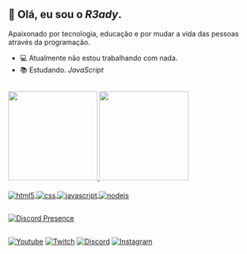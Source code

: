 ## 👋 Olá, eu sou o *R3ady*.

Apaixonado por tecnologia, educação e por mudar a vida das pessoas através da programação.

- 💻 Atualmente não estou trabalhando com nada.
- 📚 Estudando. *JavaScript*

##

<div align="left">
  <a href="https://github.com/r3adyoficial">
  <img height="180em" src="https://github-readme-stats.vercel.app/api?username=r3adyoficial&show_icons=true&theme=radical&include_all_commits=true&count_private=true"/>
  <img height="180em" src="https://github-readme-stats.vercel.app/api/top-langs/?username=r3adyoficial&layout=compact&langs_count=7&theme=radical"/>
</div>

<div style="display: inline_block;"><br />
  <img align="center" alt="html5" src="https://img.shields.io/badge/HTML5-E34F26?style=for-the-badge&logo=html5&logoColor=white" />
  <img align="center" alt="css" src="https://img.shields.io/badge/CSS3-1572B6?style=for-the-badge&logo=css3&logoColor=white" />
  <img align="center" alt="javascript" src="https://img.shields.io/badge/JavaScript-323330?style=for-the-badge&logo=javascript&logoColor=F7DF1E" />
  <img align="center" alt="nodejs" src="https://img.shields.io/badge/Node.js-43853D?style=for-the-badge&logo=node.js&logoColor=white" />
</div>

##

[![Discord Presence](https://lanyard-profile-readme.vercel.app/api/975164971711332383?idleMessage=%22Ol%C3%A1,%20eu%20me%20chamo%20Felipe%20mais%20sou%20conhecido%20como%20R3ady%22&borderRadius=25px&hideBadges=false)](https://discord.com/users/975164971711332383)

##
  
[![Youtube](https://img.shields.io/badge/YouTube-FF0000?style=for-the-badge&logo=youtube&logoColor=white)](https://www.youtube.com/c/R3ady) [![Twitch](	https://img.shields.io/badge/Twitch-9146FF?style=for-the-badge&logo=twitch&logoColor=white)](https://www.twitch.tv/lypee_) [![Discord](https://img.shields.io/badge/Discord-7289DA?style=for-the-badge&logo=discord&logoColor=white)](https://discord.gg/VDH3ncpBFY) [![Instagram](https://img.shields.io/badge/Instagram-E4405F?style=for-the-badge&logo=instagram&logoColor=white)](https://www.instagram.com/lypee.souza/)
